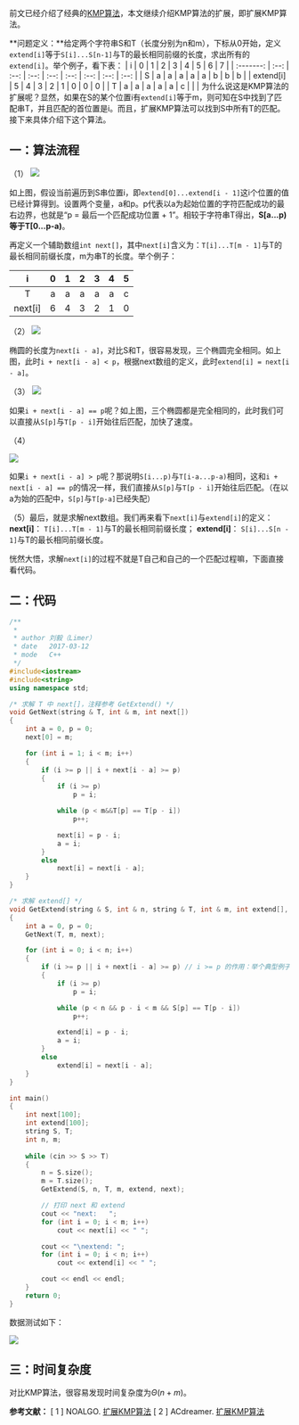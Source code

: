前文已经介绍了经典的[KMP算法](http://www.61mon.com/index.php/archives/183/)，本文继续介绍KMP算法的扩展，即扩展KMP算法。

**问题定义：**给定两个字符串S和T（长度分别为n和m），下标从0开始，定义`extend[i]`等于`S[i]...S[n-1]`与T的最长相同前缀的长度，求出所有的`extend[i]`。举个例子，看下表：
|     i     |  0   |  1   |  2   |  3   |  4   |  5   |  6   |  7   |
| :-------: | :--: | :--: | :--: | :--: | :--: | :--: | :--: | :--: |
|     S     |  a   |  a   |  a   |  a   |  a   |  b   |  b   |  b   |
| extend[i] |  5   |  4   |  3   |  2   |  1   |  0   |  0   |  0   |
|     T     |  a   |  a   |  a   |  a   |  a   |  c   |      |      |
为什么说这是KMP算法的扩展呢？显然，如果在S的某个位置i有`extend[i]`等于m，则可知在S中找到了匹配串T，并且匹配的首位置是i。而且，扩展KMP算法可以找到S中所有T的匹配。接下来具体介绍下这个算法。


<!--more-->


## 一：算法流程
（1）
![](http://oi0fekpsr.bkt.clouddn.com/%E6%89%A9%E5%B1%95KMP_1.png#mirages-width=760&mirages-height=310&mirages-cdn-type=1)

如上图，假设当前遍历到S串位置i，即`extend[0]...extend[i - 1]`这i个位置的值已经计算得到。设置两个变量，a和p。p代表以a为起始位置的字符匹配成功的最右边界，也就是“p = 最后一个匹配成功位置 + 1”。相较于字符串T得出，**S[a...p)等于T[0...p-a)**。

再定义一个辅助数组`int next[]`，其中`next[i]`含义为：`T[i]...T[m - 1]`与T的最长相同前缀长度，m为串T的长度。举个例子：

|    i    |  0   |  1   |  2   |  3   |  4   |  5   |
| :-----: | :--: | :--: | :--: | :--: | :--: | :--: |
|    T    |  a   |  a   |  a   |  a   |  a   |  c   |
| next[i] |  6   |  4   |  3   |  2   |  1   |  0   |

（2）
![](http://oi0fekpsr.bkt.clouddn.com/%E6%89%A9%E5%B1%95KMP_2.png#mirages-width=760&mirages-height=310&mirages-cdn-type=1)

椭圆的长度为`next[i - a]`，对比S和T，很容易发现，三个椭圆完全相同。如上图，此时`i + next[i - a] < p`，根据next数组的定义，此时`extend[i] = next[i - a]`。

（3）
![](http://oi0fekpsr.bkt.clouddn.com/%E6%89%A9%E5%B1%95KMP_4.png#mirages-width=760&mirages-height=310&mirages-cdn-type=1)

如果`i + next[i - a] == p`呢？如上图，三个椭圆都是完全相同的，此时我们可以直接从`S[p]`与`T[p - i]`开始往后匹配，加快了速度。

（4）

![](http://oi0fekpsr.bkt.clouddn.com/%E6%89%A9%E5%B1%95KMP_3.png#mirages-width=760&mirages-height=310&mirages-cdn-type=1)

如果`i + next[i - a] > p`呢？那说明`S[i...p)`与`T[i-a...p-a)`相同，这和`i + next[i - a] == p`的情况一样，我们直接从`S[p]`与`T[p - i]`开始往后匹配。（在以a为始的匹配中，`S[p]`与`T[p-a]`已经失配）

（5）最后，就是求解next数组。我们再来看下`next[i]`与`extend[i]`的定义：
**next[i]**： `T[i]...T[m - 1]`与T的最长相同前缀长度；
**extend[i]**： `S[i]...S[n - 1]`与T的最长相同前缀长度。

恍然大悟，求解`next[i]`的过程不就是T自己和自己的一个匹配过程嘛，下面直接看代码。

## 二：代码
```c++
/**
 *
 * author 刘毅（Limer）
 * date   2017-03-12
 * mode   C++
 */
#include<iostream>
#include<string>
using namespace std;

/* 求解 T 中 next[]，注释参考 GetExtend() */
void GetNext(string & T, int & m, int next[])
{
    int a = 0, p = 0;
    next[0] = m;

    for (int i = 1; i < m; i++)
    {
        if (i >= p || i + next[i - a] >= p)
        {
            if (i >= p)
                p = i;

            while (p < m&&T[p] == T[p - i])
                p++;

            next[i] = p - i;
            a = i;
        }
        else
            next[i] = next[i - a];
    }
}

/* 求解 extend[] */
void GetExtend(string & S, int & n, string & T, int & m, int extend[], int next[])
{
    int a = 0, p = 0;
    GetNext(T, m, next);

    for (int i = 0; i < n; i++)
    {
        if (i >= p || i + next[i - a] >= p) // i >= p 的作用：举个典型例子，S 和 T 无一字符相同
        {
            if (i >= p)
                p = i;

            while (p < n && p - i < m && S[p] == T[p - i])
                p++;

            extend[i] = p - i;
            a = i;
        }
        else
            extend[i] = next[i - a];
    }
}

int main()
{
    int next[100];
    int extend[100];
    string S, T;
    int n, m;
    
    while (cin >> S >> T)
    {
        n = S.size();
        m = T.size();
        GetExtend(S, n, T, m, extend, next);

        // 打印 next 和 extend
        cout << "next:   ";
        for (int i = 0; i < m; i++)
            cout << next[i] << " ";

        cout << "\nextend: ";
        for (int i = 0; i < n; i++)
            cout << extend[i] << " ";

        cout << endl << endl;
    }
    return 0;
}
```

数据测试如下：

![](http://oi0fekpsr.bkt.clouddn.com/%E6%89%A9%E5%B1%95KMP_5.png#mirages-width=386&mirages-height=327&mirages-cdn-type=1)

## 三：时间复杂度

对比KMP算法，很容易发现时间复杂度为$Θ(n+m)$。

**参考文献：**
[ 1 ] NOALGO. [扩展KMP算法](http://noalgo.info/340.html)
[ 2 ] ACdreamer. [扩展KMP算法](http://blog.csdn.net/acdreamers/article/details/8313828)
